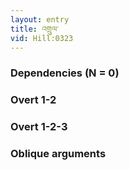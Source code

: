```yaml
---
layout: entry
title: འགྲུལ་
vid: Hill:0323
---
```

### Dependencies (N = 0)


### Overt 1-2


### Overt 1-2-3


### Oblique arguments
